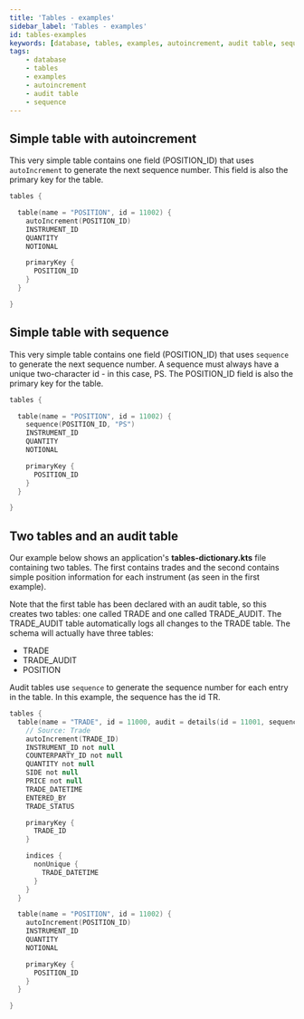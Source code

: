 ```yaml
---
title: 'Tables - examples'
sidebar_label: 'Tables - examples'
id: tables-examples
keywords: [database, tables, examples, autoincrement, audit table, sequence]
tags:
    - database
    - tables
    - examples
    - autoincrement
    - audit table
    - sequence
---
```


## Simple table with autoincrement
This very simple table contains one field (POSITION_ID) that uses `autoIncrement` to generate the next sequence number. This field is also the primary key for the table.

```kotlin
tables {

  table(name = "POSITION", id = 11002) {
    autoIncrement(POSITION_ID)
    INSTRUMENT_ID
    QUANTITY
    NOTIONAL

    primaryKey { 
      POSITION_ID
    }
  }

}
```

## Simple table with sequence
This very simple table contains one field (POSITION_ID) that uses `sequence` to generate the next sequence number. A sequence must always have a unique two-character id - in this case, PS. The POSITION_ID field is also the primary key for the table.

```kotlin
tables {

  table(name = "POSITION", id = 11002) {
    sequence(POSITION_ID, "PS")
    INSTRUMENT_ID
    QUANTITY
    NOTIONAL

    primaryKey { 
      POSITION_ID
    }
  }

}
```

## Two tables and an audit table
Our example below shows an application's **tables-dictionary.kts** file containing two tables. The first contains trades and the second contains simple position information for each instrument (as seen in the first example).

Note that the first table has been declared with an audit table, so this creates two tables: one called TRADE and one called TRADE_AUDIT. The TRADE_AUDIT table automatically logs all changes to the TRADE table. The schema will actually have three tables:

- TRADE
- TRADE_AUDIT
- POSITION

Audit tables use `sequence` to generate the sequence number for each entry in the table. In this example, the sequence has the id TR.

```kotlin
tables {
  table(name = "TRADE", id = 11000, audit = details(id = 11001, sequence = "TR", tsKey = true)) {
    // Source: Trade
    autoIncrement(TRADE_ID)
    INSTRUMENT_ID not null
    COUNTERPARTY_ID not null
    QUANTITY not null
    SIDE not null
    PRICE not null
    TRADE_DATETIME
    ENTERED_BY
    TRADE_STATUS

    primaryKey {
      TRADE_ID
    }

    indices {
      nonUnique {
        TRADE_DATETIME
      }
    }
  }

  table(name = "POSITION", id = 11002) {
    autoIncrement(POSITION_ID)
    INSTRUMENT_ID
    QUANTITY
    NOTIONAL

    primaryKey {
      POSITION_ID
    }
  }

}
```
